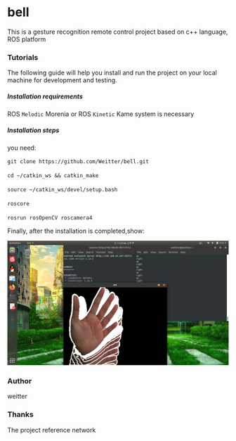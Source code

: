 # bell

This is a gesture recognition remote control project based on c++ language, ROS platform 

### Tutorials 


The following guide will help you install and run the project on your local machine for development and testing. 

##### Installation requirements 


ROS `Melodic` Morenia or ROS `Kinetic` Kame system is necessary

##### Installation steps 

you need: 
```shell
git clone https://github.com/Weitter/bell.git

cd ~/catkin_ws && catkin_make

source ~/catkin_ws/devel/setup.bash

roscore

rosrun rosOpenCV roscamera4

```
Finally, after the installation is completed,show:

![demo](img/3.png)

### Author

weitter 

### Thanks 

The project reference network

